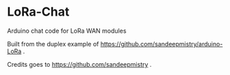 # LoRa-Chat
Arduino chat code for LoRa WAN modules 

Built from the duplex example of https://github.com/sandeepmistry/arduino-LoRa .

Credits goes to https://github.com/sandeepmistry .

